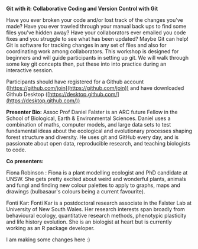 **Git with it: Collaborative Coding and Version Control with Git**

Have you ever broken your code and/or lost track of the changes you've made? Have you ever trawled through your manual back ups to find some files you've hidden away? Have your collaborators ever emailed you code fixes and you struggle to see what has been updated? Maybe Git can help! Git is software for tracking changes in any set of files and also for coordinating work among collaborators. This workshop is designed for beginners and will guide participants in setting up git. We will walk through some key git concepts then, put these into into practice during an interactive session.

Participants should have registered for a Github account ([https://github.com/join](https://github.com/join)) and have downloaded Github Desktop ([https://desktop.github.com/](https://desktop.github.com/))

**Presenter Bio:** Assoc Prof Daniel Falster is an ARC future Fellow in the School of Biological, Earth & Environmental Sciences. Daniel uses a combination of maths, computer models, and large data sets to test fundamental ideas about the ecological and evolutionary processes shaping forest structure and diversity. He uses git and GitHub every day, and is passionate about open data, reproducible research, and teaching biologists to code.

**Co presenters:**

Fiona Robinson : Fiona is a plant modelling ecologist and PhD candidate at UNSW. She gets pretty excited about weird and wonderful plants, animals and fungi and finding new colour palettes to apply to graphs, maps and drawings (bulbasaur's colours being a current favourite). 

Fonti Kar:  Fonti Kar is a postdoctoral research associate in the Falster Lab at University of New South Wales. Her research interests span broadly from behavioural ecology, quantitative research methods, phenotypic plasticity and life history evolution. She is an biologist at heart but is currently working as an R package developer. 

I am making some changes here :) 
